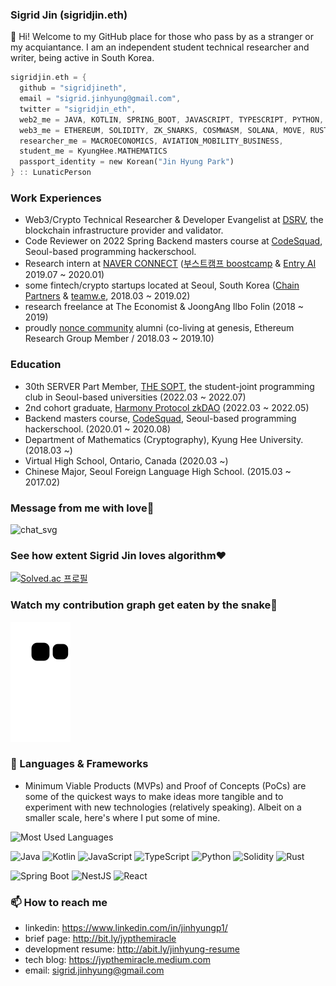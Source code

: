 ### Sigrid Jin (sigridjin.eth)

👋 Hi! Welcome to my GitHub place for those who pass by as a stranger or my acquiantance.
I am an independent student technical researcher and writer, being active in South Korea.

```rust
sigridjin.eth = {
  github = "sigridjineth",
  email = "sigrid.jinhyung@gmail.com",
  twitter = "sigridjin_eth",
  web2_me = JAVA, KOTLIN, SPRING_BOOT, JAVASCRIPT, TYPESCRIPT, PYTHON,
  web3_me = ETHEREUM, SOLIDITY, ZK_SNARKS, COSMWASM, SOLANA, MOVE, RUST
  researcher_me = MACROECONOMICS, AVIATION_MOBILITY_BUSINESS,
  student_me = KyungHee.MATHEMATICS
  passport_identity = new Korean("Jin Hyung Park")
} :: LunaticPerson
```

### Work Experiences
* Web3/Crypto Technical Researcher & Developer Evangelist at [DSRV](www.dsrvlabs.com), the blockchain infrastructure provider and validator.
* Code Reviewer on 2022 Spring Backend masters course at [CodeSquad](https://codesquad.kr/), Seoul-based programming hackerschool.
* Research intern at [NAVER CONNECT](https://connect.or.kr/) ([부스트캠프 boostcamp](https://boostcamp.connect.or.kr/) & [Entry AI](https://entry.line.me/) 2019.07 ~ 2020.01)
* some fintech/crypto startups located at Seoul, South Korea ([Chain Partners](https://chain.partners/) & [teamw.e](http://teamwe.me), 2018.03 ~ 2019.02)
* research freelance at The Economist & JoongAng Ilbo Folin (2018 ~ 2019)
* proudly [nonce community](https://nonce.community/) alumni (co-living at genesis, Ethereum Research Group Member / 2018.03 ~ 2019.10)

### Education
* 30th SERVER Part Member, [THE SOPT](http://sopt.org/), the student-joint programming club in Seoul-based universities (2022.03 ~ 2022.07)
* 2nd cohort graduate, [Harmony Protocol zkDAO](https://zku.one/) (2022.03 ~ 2022.05)
* Backend masters course, [CodeSquad](http://codesquad.kr/), Seoul-based programming hackerschool. (2020.01 ~ 2020.08)
* Department of Mathematics (Cryptography), Kyung Hee University. (2018.03 ~)
* Virtual High School, Ontario, Canada (2020.03 ~)
* Chinese Major, Seoul Foreign Language High School. (2015.03 ~ 2017.02)

### Message from me with love💪
![chat_svg](https://github.com/jypthemiracle/jypthemiracle/blob/master/chat.svg)

### See how extent Sigrid Jin loves algorithm❤️
[![Solved.ac
프로필](http://mazassumnida.wtf/api/v2/generate_badge?boj=jypthemiracle)](https://solved.ac/jypthemiracle)

### Watch my contribution graph get eaten by the snake🐍
![snake svg](https://github.com/sigridjineth/sigridjineth/blob/output/github-contribution-grid-snake.svg)

### 🔭 Languages & Frameworks
* Minimum Viable Products (MVPs) and Proof of Concepts (PoCs) are some of the quickest ways to make ideas more tangible and to experiment with new technologies (relatively speaking). Albeit on a smaller scale, here's where I put some of mine.

![Most Used Languages](https://github-readme-stats.vercel.app/api/top-langs/?username=sigridjineth)

![Java](https://img.shields.io/badge/Java-ED8B00?style=for-the-badge&logo=java&logoColor=white)
![Kotlin](https://img.shields.io/badge/Kotlin-0095D5?&style=for-the-badge&logo=kotlin&logoColor=white)
![JavaScript](https://img.shields.io/badge/JavaScript-323330?style=for-the-badge&logo=javascript&logoColor=F7DF1E)
![TypeScript](https://img.shields.io/badge/TypeScript-007ACC?style=for-the-badge&logo=typescript&logoColor=white)
![Python](https://img.shields.io/badge/Python-FFD43B?style=for-the-badge&logo=python&logoColor=blue)
![Solidity](https://img.shields.io/badge/Solidity-e6e6e6?style=for-the-badge&logo=solidity&logoColor=black)
![Rust](https://img.shields.io/badge/Rust-black?style=for-the-badge&logo=rust&logoColor=#E57324)

![Spring Boot](https://img.shields.io/badge/Spring_Boot-F2F4F9?style=for-the-badge&logo=spring-boot)
![NestJS](https://img.shields.io/badge/nestjs-E0234E?style=for-the-badge&logo=nestjs&logoColor=white)
![React](https://img.shields.io/badge/React-20232A?style=for-the-badge&logo=react&logoColor=61DAFB)

### 📫 How to reach me
- linkedin: https://www.linkedin.com/in/jinhyungp1/
- brief page: http://bit.ly/jypthemiracle
- development resume: http://abit.ly/jinhyung-resume
- tech blog: https://jypthemiracle.medium.com
- email: sigrid.jinhyung@gmail.com
